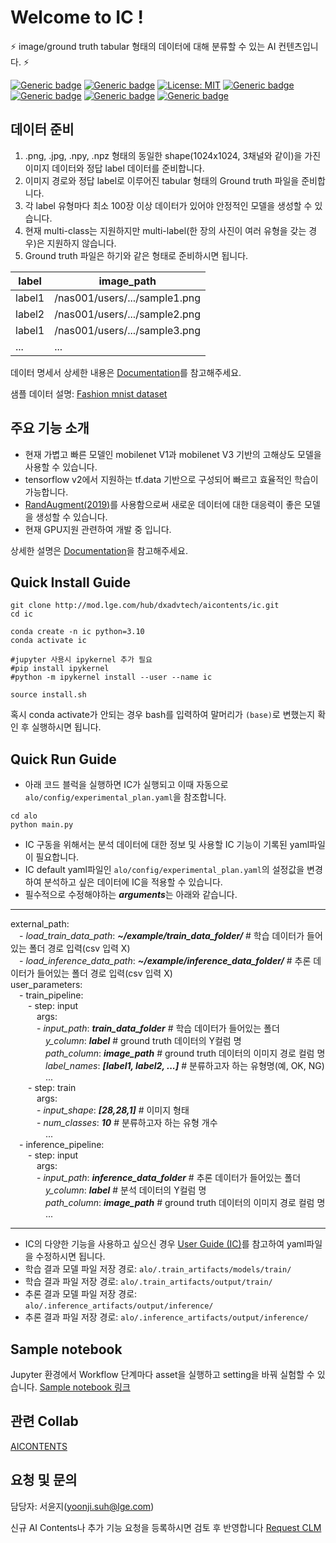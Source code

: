 # Welcome to IC !

⚡ image/ground truth tabular 형태의 데이터에 대해 분류할 수 있는 AI 컨텐츠입니다. ⚡

[![Generic badge](https://img.shields.io/badge/release-v1.0.0-green.svg?style=for-the-badge)](http://링크)
[![Generic badge](https://img.shields.io/badge/last_update-2023.10.16-002E5F?style=for-the-badge)]()
[![License: MIT](https://img.shields.io/badge/License-MIT-yellow.svg?style=for-the-badge)](https://opensource.org/licenses/MIT)
[![Generic badge](https://img.shields.io/badge/python-3.10.12-purple.svg?style=for-the-badge&logo=python&logoColor=white)](https://www.python.org/)
[![Generic badge](https://img.shields.io/badge/dependencies-up_to_date-green.svg?style=for-the-badge&logo=python&logoColor=white)](requirement링크)
[![Generic badge](https://img.shields.io/badge/collab-blue.svg?style=for-the-badge)](http://collab.lge.com/main/display/AICONTENTS)
[![Generic badge](https://img.shields.io/badge/request_clm-green.svg?style=for-the-badge)](http://collab.lge.com/main/pages/viewpage.action?pageId=2157128981)


## 데이터 준비
1. .png, .jpg, .npy, .npz 형태의 동일한 shape(1024x1024, 3채널와 같이)을 가진 이미지 데이터와 정답 label 데이터를 준비합니다.
2. 이미지 경로와 정답 label로 이루어진 tabular 형태의 Ground truth 파일을 준비합니다.
3. 각 label 유형마다 최소 100장 이상 데이터가 있어야 안정적인 모델을 생성할 수 있습니다.
4. 현재 multi-class는 지원하지만 multi-label(한 장의 사진이 여러 유형을 갖는 경우)은 지원하지 않습니다.
5. Ground truth 파일은 하기와 같은 형태로 준비하시면 됩니다.

| label | image_path |
| ------ | ------ |
|label1| /nas001/users/.../sample1.png |
|label2| /nas001/users/.../sample2.png |
|label1| /nas001/users/.../sample3.png |
|...| ... |

데이터 명세서 상세한 내용은 [Documentation](http://collab.lge.com/main/pages/viewpage.action?pageId=2181826421)를 참고해주세요.

샘플 데이터 설명: [Fashion mnist dataset](https://www.kaggle.com/datasets/zalando-research/fashionmnist)
 


## 주요 기능 소개
- 현재 가볍고 빠른 모델인 mobilenet V1과 mobilenet V3 기반의 고해상도 모델을 사용할 수 있습니다.
- tensorflow v2에서 지원하는 tf.data 기반으로 구성되어 빠르고 효율적인 학습이 가능합니다.
- [RandAugment(2019)](https://arxiv.org/abs/1909.13719)를 사용함으로써 새로운 데이터에 대한 대응력이 좋은 모델을 생성할 수 있습니다.
- 현재 GPU지원 관련하여 개발 중 입니다.

상세한 설명은 [Documentation](http://collab.lge.com/main/pages/viewpage.action?pageId=2181826454)을 참고해주세요. 

## Quick Install Guide


```
git clone http://mod.lge.com/hub/dxadvtech/aicontents/ic.git 
cd ic 

conda create -n ic python=3.10
conda activate ic 

#jupyter 사용시 ipykernel 추가 필요
#pip install ipykernel
#python -m ipykernel install --user --name ic 

source install.sh

```
혹시 conda activate가 안되는 경우 bash를 입력하여 말머리가 `(base)`로 변했는지 확인 후 실행하시면 됩니다.

## Quick Run Guide
- 아래 코드 블럭을 실행하면 IC가 실행되고 이때 자동으로 `alo/config/experimental_plan.yaml`을 참조합니다. 
```
cd alo
python main.py 
```
- IC 구동을 위해서는 분석 데이터에 대한 정보 및 사용할 IC 기능이 기록된 yaml파일이 필요합니다.  
- IC default yaml파일인 `alo/config/experimental_plan.yaml`의 설정값을 변경하여 분석하고 싶은 데이터에 IC을 적용할 수 있습니다.
- 필수적으로 수정해야하는 ***arguments***는 아래와 같습니다. 
***
external_path:  
&emsp;- *load_train_data_path*: ***~/example/train_data_folder/***  # 학습 데이터가 들어있는 폴더 경로 입력(csv 입력 X)  
&emsp;- *load_inference_data_path*: ***~/example/inference_data_folder/***  # 추론 데이터가 들어있는 폴더 경로 입력(csv 입력 X)  
user_parameters:  
&emsp;- train_pipeline:  
&emsp;&emsp;- step: input  
&emsp;&emsp;&emsp;args:  
&emsp;&emsp;&emsp;- *input_path*: ***train_data_folder***  # 학습 데이터가 들어있는 폴더  
&emsp;&emsp;&emsp;&emsp;*y_column*: ***label***  # ground truth 데이터의 Y컬럼 명  
&emsp;&emsp;&emsp;&emsp;*path_column*: ***image_path***  # ground truth 데이터의 이미지 경로 컬럼 명    
&emsp;&emsp;&emsp;&emsp;*label_names*: ***[label1, label2, ...]***  # 분류하고자 하는 유형명(예, OK, NG)    
&emsp;&emsp;&emsp;&emsp;...  
&emsp;&emsp;- step: train   
&emsp;&emsp;&emsp;args:   
&emsp;&emsp;&emsp;- *input_shape*: ***[28,28,1]***     # 이미지 형태  
&emsp;&emsp;&emsp;- *num_classes*: ***10***     # 분류하고자 하는 유형 개수  
&emsp;&emsp;&emsp;&emsp;...   
&emsp;- inference_pipeline:  
&emsp;&emsp;- step: input  
&emsp;&emsp;&emsp;args:   
&emsp;&emsp;&emsp;- *input_path*: ***inference_data_folder***  # 추론 데이터가 들어있는 폴더  
&emsp;&emsp;&emsp;&emsp;*y_column*: ***label***  # 분석 데이터의 Y컬럼 명  
&emsp;&emsp;&emsp;&emsp;*path_column*: ***image_path***  # ground truth 데이터의 이미지 경로 컬럼 명  
&emsp;&emsp;&emsp;&emsp;...  
***
- IC의 다양한 기능을 사용하고 싶으신 경우 [User Guide (IC)](http://collab.lge.com/main/pages/viewpage.action?pageId=2205803957)를 참고하여 yaml파일을 수정하시면 됩니다. 
- 학습 결과 모델 파일 저장 경로: `alo/.train_artifacts/models/train/`
- 학습 결과 파일 저장 경로: `alo/.train_artifacts/output/train/`
- 추론 결과 모델 파일 저장 경로: `alo/.inference_artifacts/output/inference/`
- 추론 결과 파일 저장 경로: `alo/.inference_artifacts/output/inference/`



## Sample notebook
Jupyter 환경에서 Workflow 단계마다 asset을 실행하고 setting을 바꿔 실험할 수 있습니다. [Sample notebook 링크](http://mod.lge.com/hub/dxadvtech/aicontents/tcr/-/blob/main/TCR_asset_run_template.ipynb)

## 관련 Collab
[AICONTENTS](http://collab.lge.com/main/display/AICONTENTS)

## 요청 및 문의
담당자: 서윤지(yoonji.suh@lge.com)

신규 AI Contents나 추가 기능 요청을 등록하시면 검토 후 반영합니다  [Request CLM](http://clm.lge.com/issue/projects/AICONTENTS/summary)


